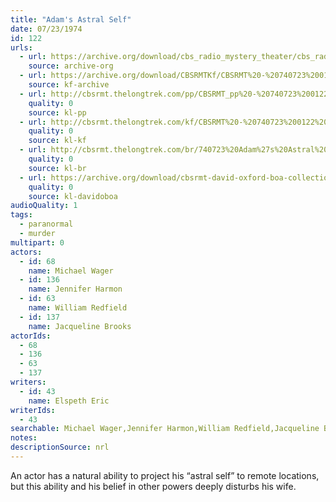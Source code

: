 ```yaml
---
title: "Adam's Astral Self"
date: 07/23/1974
id: 122
urls: 
  - url: https://archive.org/download/cbs_radio_mystery_theater/cbs_radio_mystery_theater-0101-0150.zip/cbs_radio_mystery_theater-0101-0150%2Fcbsrmt_0122_adams_astral_self.mp3
    source: archive-org
  - url: https://archive.org/download/CBSRMTKf/CBSRMT%20-%20740723%200122%20Adam%27s%20Astral%20Self_kf.mp3
    source: kf-archive
  - url: http://cbsrmt.thelongtrek.com/pp/CBSRMT_pp%20-%20740723%200122%20Adam%27s%20Astral%20Self.mp3
    quality: 0
    source: kl-pp
  - url: http://cbsrmt.thelongtrek.com/kf/CBSRMT%20-%20740723%200122%20Adam%27s%20Astral%20Self_kf.mp3
    quality: 0
    source: kl-kf
  - url: http://cbsrmt.thelongtrek.com/br/740723%20Adam%27s%20Astral%20Self%20-%20WOR.mp3
    quality: 0
    source: kl-br
  - url: https://archive.org/download/cbsrmt-david-oxford-boa-collection/CBSRMT-740723-0122-Adam's-Astral-Self-(64-44)_kf-{BoA}.mp3
    quality: 0
    source: kl-davidoboa
audioQuality: 1
tags: 
  - paranormal
  - murder
multipart: 0
actors:  
  - id: 68
    name: Michael Wager  
  - id: 136
    name: Jennifer Harmon  
  - id: 63
    name: William Redfield  
  - id: 137
    name: Jacqueline Brooks
actorIds:  
  - 68  
  - 136  
  - 63  
  - 137
writers:  
  - id: 43
    name: Elspeth Eric
writerIds:  
  - 43
searchable: Michael Wager,Jennifer Harmon,William Redfield,Jacqueline Brooks Elspeth Eric
notes: 
descriptionSource: nrl
---
```

An actor has a natural ability to project his “astral self” to remote locations, but this ability and his belief in other powers deeply disturbs his wife.